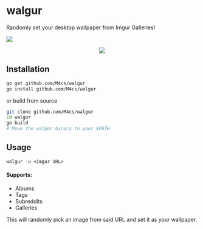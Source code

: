 # walgur
Randomly set your desktop wallpaper from Imgur Galleries!

<img src="https://goreportcard.com/badge/github.com/M4cs/walgur">


<p align="center">
  <img src="https://raw.githubusercontent.com/M4cs/walgur/master/preview.gif">
</p>

## Installation

```bash
go get github.com/M4cs/walgur
go install github.com/M4cs/walgur
```

or build from source

```bash
git clone github.com/M4cs/walgur
cd walgur
go build
# Move the walgur binary to your $PATH
```

## Usage

```
walgur -u <imgur URL>
```

#### Supports:

- Albums
- Tags
- Subreddits
- Galleries

This will randomly pick an image from said URL and set it as your wallpaper.
